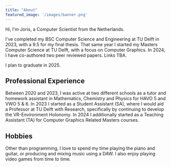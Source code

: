 ```yaml
---
title: "About"
featured_image: '/images/banner.png'
---
```


Hi, I'm Joris, a Computer Scientist from the Netherlands.

I've completed my BSC Computer Science and Engineering at TU Delft in 2023, with a 9.5 for my final thesis.
That same year I started my Masters Computer Science at TU Delft, with a focus on Computer Graphics.
In 2024, I have co-authored two peer reviewed papers. Links TBA.

I plan to graduate in 2025.

## Professional Experience
Between 2020 and 2023, I was active at two different schools as a tutor and homework assistant in Mathematics, Chemistry and Physics for HAVO 5 and VWO 5 & 6. In 2023 I started as a Student Assistant (SA), where I would aid a Professor at TU Delft with Research, specifically by continuing to develop the VR-Environment Holonomy. In 2024 I additionally started as a Teaching Assistant (TA) for Computer Graphics Related Masters courses.

## Hobbies
Other than programming, I love to spend my time playing the piano and guitar, or producing and mixing music using a DAW. I also enjoy playing video games from time to time. 


